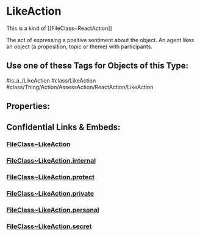 ﻿---
limit: 9
mapWithTag: true
excludes: 
icon: link-2
version: "2.0"
tagNames:
  - class/LikeAction
  - class/Thing/Action/AssessAction/ReactAction/LikeAction
  - is_a_/LikeAction
  - schema-org/LikeAction
tags:
  - class/FileClass
  - class/LikeAction
  - is_a_/LikeAction
  - class/Thing/Action/AssessAction/ReactAction/LikeAction
extends: FileClass~Thing/FileClass~Action/FileClass~AssessAction/FileClass~ReactAction
fields: []
---

# LikeAction
This is a kind of [[FileClass~ReactAction]]

The act of expressing a positive sentiment about the object. An agent likes an object (a proposition, topic or theme) with participants.


## Use one of these Tags for Objects of this Type:

#is_a_/LikeAction
#class/LikeAction
#class/Thing/Action/AssessAction/ReactAction/LikeAction

## Properties:



## Confidential Links & Embeds: 

### [FileClass~LikeAction](/_public/fileClass/FileClass~Thing/FileClass~Action/FileClass~AssessAction/FileClass~ReactAction/FileClass~LikeAction.md) 

### [FileClass~LikeAction.internal](/_internal/fileClass/FileClass~Thing/FileClass~Action/FileClass~AssessAction/FileClass~ReactAction/FileClass~LikeAction.internal.md) 

### [FileClass~LikeAction.protect](/_protect/fileClass/FileClass~Thing/FileClass~Action/FileClass~AssessAction/FileClass~ReactAction/FileClass~LikeAction.protect.md) 

### [FileClass~LikeAction.private](/_private/fileClass/FileClass~Thing/FileClass~Action/FileClass~AssessAction/FileClass~ReactAction/FileClass~LikeAction.private.md) 

### [FileClass~LikeAction.personal](/_personal/fileClass/FileClass~Thing/FileClass~Action/FileClass~AssessAction/FileClass~ReactAction/FileClass~LikeAction.personal.md) 

### [FileClass~LikeAction.secret](/_secret/fileClass/FileClass~Thing/FileClass~Action/FileClass~AssessAction/FileClass~ReactAction/FileClass~LikeAction.secret.md) 
